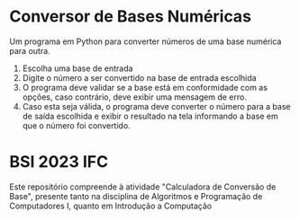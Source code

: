 # Conversor de Bases Numéricas
Um programa em Python para converter números de uma base numérica para outra.

1) Escolha uma base de entrada
2) Digite o número a ser convertido na base de entrada escolhida
3) O programa deve validar se a base está em
conformidade com as opções, caso contrário, deve exibir uma
mensagem de erro.
4) Caso esta seja válida, o programa deve converter o número para a base
de saída escolhida e exibir o resultado na tela informando a base em 
que o número foi convertido.

# BSI 2023 IFC

Este repositório compreende à atividade "Calculadora de Conversão de Base", presente tanto na disciplina de Algoritmos e Programação de Computadores I, quanto em Introdução a Computação